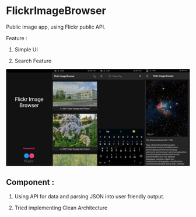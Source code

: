 # FlickrImageBrowser

Public image app, using Flickr public API.

Feature :

1) Simple UI

2) Search Feature

![alt text](https://github.com/namanJain-Pro/FlickrImageBrowser/blob/main/app/src/main/res/drawable/app_shots.png "App Shots")

## Component :

1) Using API for data and parsing JSON into user friendly output.

2) Tried implementing Clean Architecture
